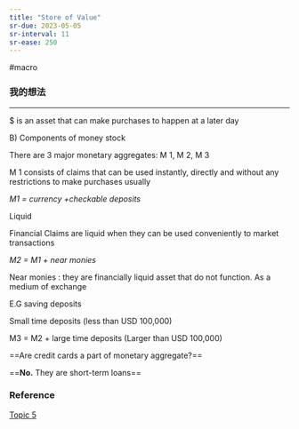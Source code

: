 ```yaml
---
title: "Store of Value"
sr-due: 2023-05-05
sr-interval: 11
sr-ease: 250
---
```


#macro 

### 我的想法



---

$ is an asset that can make purchases to happen at  a later day

B) Components of money stock

There are 3 major monetary aggregates: M 1, M 2, M 3

M 1 consists of claims that can be used instantly, directly and without any restrictions to make purchases usually

*M1 = currency +checkable deposits*

Liquid 

Financial Claims are liquid when they can be used conveniently to market transactions

*M2 = M1 + near monies*

Near monies : they are financially liquid asset that do not function. As a medium of exchange

E.G saving deposits

Small time deposits (less than USD 100,000)

M3 = M2 + large time deposits (Larger than USD 100,000)

==Are credit cards a part of monetary aggregate?== 

==**No.** They are short-term loans==

### Reference 

[Topic 5](Topic%205.md)

